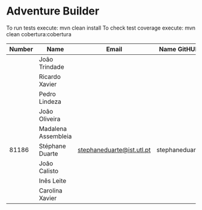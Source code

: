 # Adventure Builder

To run tests execute: mvn clean install
To check test coverage execute: mvn clean cobertura:cobertura

|   Number   |          Name           |            Email          |   Name GitHUb  | Grupo |
| ---------- | ----------------------- | -----------------------   | ---------------| ----- |
|       | João Trindade           |   |   |   1   |
|       | Ricardo Xavier         |  |  |   2   |
|            | Pedro Lindeza                        |                           |                |   3   |
|            | João Oliveira                        |                           |                |   4   |
|            | Madalena Assembleia                        |                           |                |   5   |
| 81186      | Stéphane Duarte         | stephaneduarte@ist.utl.pt | stephaneduarte |   6   |
|            | João Calisto                        |                           |                |   7   |
|            | Inês Leite                        |                           |                |   8   |
|            | Carolina Xavier                        |                           |                |   9   |
